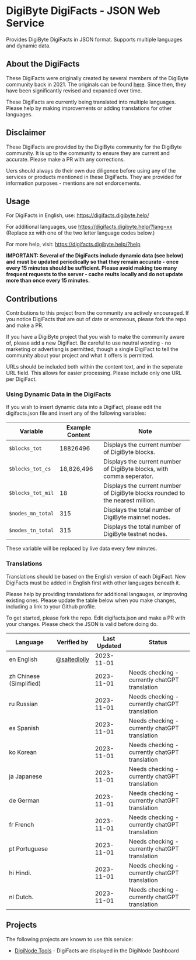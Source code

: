 # DigiByte DigiFacts - JSON Web Service
Provides DigiByte DigiFacts in JSON format. Supports multiple languages and dynamic data.

## About the DigiFacts

These DigiFacts were originally created by several members of the DigiByte community back in 2021. The originals can be found [here](https://github.com/DigiByte-Core/DigiFacts). Since then, they have been significantly revised and expanded over time.

These DigiFacts are currently being translated into multiple languages. Please help by making improvements or adding translations for other languages.

## Disclaimer

These DigiFacts are provided by the DigiByte community for the DigiByte community. It is up to the community to ensure they are current and accurate. Please make a PR with any corrections.

Uers should always do their own due diligence before using any of the services or products mentioned in these DigiFacts. They are provided for information purposes - mentions are not endorcements.

## Usage

For DigiFacts in English, use: https://digifacts.digibyte.help/

For additional languages, use https://digifacts.digibyte.help/?lang=xx (Replace xx with one of the two letter language codes below.)

For more help, visit: https://digifacts.digibyte.help/?help

**IMPORTANT: Several of the DigiFacts include dynamic data (see below) and must be updated periodically so that they remain accurate - once every 15 minutes should be sufficient. Please avoid making too many frequent requests to the server - cache reults locally and do not update more than once every 15 minutes.**

## Contributions

Contributions to this project from the community are actively encouraged. If you notice DigiFacts that are out of date or erroneous, please fork the repo and make a PR.

If you have a DigiByte project that you wish to make the community aware of, please add a new DigiFact. Be careful to use neutral wording - no marketing or advertisng is permitted, though a single DigiFact to tell the community about your project and what it offers is permitted.

URLs should be included both within the content text, and in the seperate URL field. This allows for easier processing. Please include only one URL per DigiFact.

### Using Dynamic Data in the DigiFacts

If you wish to insert dynamic data into a DigiFact, please edit the digifacts.json file and insert any of the following variables:

| Variable               | Example Content | Note                                                |
|------------------------|-----------------|-----------------------------------------------------|
| ```$blocks_tot```      | 18826496        | Displays the current number of DigiByte blocks.  |
| ```$blocks_tot_cs```   | 18,826,496      | Displays the current number of DigiByte blocks, with comma seperator. | 
| ```$blocks_tot_mil```  | 18              | Displays the current number of DigiByte blocks rounded to the nearest million. |
| ```$nodes_mn_total```  | 315             | Displays the total number of DigiByte mainnet nodes. |
| ```$nodes_tn_total```  | 315             | Displays the total number of DigiByte testnet nodes. |

These variable will be replaced by live data every few minutes.

### Translations

Translations should be based on the English version of each DigiFact. New DigiFacts must be added in English first with other languages beneath it.

Please help by providing translations for additional langauges, or improving existing ones. Please update the table below when you make changes, including a link to your Github profile.

To get started, please fork the repo. Edit digifacts.json and make a PR with your changes. Please check the JSON is valid before doing do.

| Language                 | Verified by                                      | Last Updated | Status                                              |
|--------------------------|--------------------------------------------------|--------------|-----------------------------------------------------|
| en English               | [@saltedlolly](https://github.com/saltedlolly)   | 2023-11-01   |                                                     |
| zh Chinese (Simplified)  |                                                  | 2023-11-01   | Needs checking - currently chatGPT translation      | 
| ru Russian               |                                                  | 2023-11-01   | Needs checking - currently chatGPT translation      | 
| es Spanish               |                                                  | 2023-11-01   | Needs checking - currently chatGPT translation      | 
| ko Korean                |                                                  | 2023-11-01   | Needs checking - currently chatGPT translation      | 
| ja Japanese              |                                                  | 2023-11-01   | Needs checking - currently chatGPT translation      | 
| de German                |                                                  | 2023-11-01   | Needs checking - currently chatGPT translation      | 
| fr French                |                                                  | 2023-11-01   | Needs checking - currently chatGPT translation      | 
| pt Portuguese            |                                                  | 2023-11-01   | Needs checking - currently chatGPT translation      | 
| hi Hindi.                |                                                  | 2023-11-01   | Needs checking - currently chatGPT translation      | 
| nl Dutch.                |                                                  | 2023-11-01   | Needs checking - currently chatGPT translation      | 

## Projects

The following projects are known to use this service:

- [DigiNode Tools](https://github.com/saltedlolly/diginode-tools) - DigiFacts are displayed in the DigiNode Dashboard

